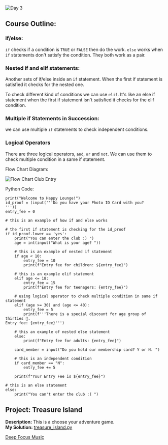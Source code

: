![Day 3](https://dev-to-uploads.s3.amazonaws.com/uploads/articles/hdqdzfzk28ddb4xhq8kd.jpg)

## Course Outline:
### if/else:

`if` checks if a condition is `TRUE` or `FALSE` then do the work. `else` works when `if` statements don't satisfy the condition. They both work as a pair.

### Nested if and elif statements:

Another sets of if/else inside an `if` statement. When the first if statement is satisfied it checks for the nested one.

To check different kind of conditions we can use `elif`. It's like an else if statement when the first if statement isn't satisfied it checks for the elif condition.

### Multiple if Statements in Succession:

we can use multiple `if` statements to check independent conditions.

### Logical Operators
There are three logical operators, `and`, `or` and `not`. We can use them to check multiple condition in a same if statement.

Flow Chart Diagram:

![Flow Chart Club Entry](https://dev-to-uploads.s3.amazonaws.com/uploads/articles/q6pzevrw9fei6golsfpn.png)

Python Code:
```
print("Welcome to Happy Lounge!")
id_proof = (input('''Do you have your Photo ID Card with you?
'''))
entry_fee = 0

# this is an example of how if and else works

# the first if statement is checking for the id_proof
if id_proof.lower == 'yes':
    print("You can enter the club :) ")
    age = int(input("What is your age? "))

    # this is an example of nested if statement
    if age < 10:
        entry_fee = 10
        print(f"Entry fee for children: ${entry_fee}")
    
    # this is an example elif statement
    elif age <= 18:
        entry_fee = 15
        print(f"Entry fee for teenagers: {entry_fee}")

    # using logical operator to check multiple condition in same if statement
    elif (age >= 30) and (age <= 40):
        entry_fee = 5
        print(f'''There is a special discount for age group of thirties 🎉.
Entry fee: {entry_fee}''')
    
    # this an example of nested else statement
    else:
        print(f"Entry fee for adults: {entry_fee}")

    card_member = input("Do you hold our membership card? Y or N. ")

    # this is an independent condition
    if card_member == "N":
        entry_fee += 5
   
    print(f"Your Entry Fee is ${entry_fee}")

# this is an else statement    
else:
    print("You can't enter the club :( ")
```



## Project: Treasure Island
**Description:** This is a choose your adventure game. <br>
**My Solution:** [treasure_island.py](https://github.com/sleepyweb/pythonbootcamp/blob/main/day_3/treasure_island.py)

[Deep Focus Music](https://youtu.be/ZrNzOyTnFY8)
